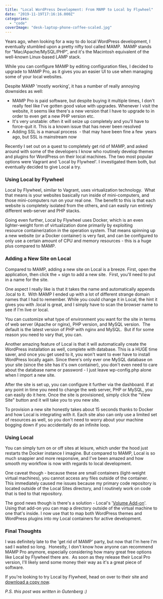 ```yaml
---
title: "Local WordPress Development: From MAMP to Local by Flywheel"
date: "2019-11-19T17:16:16.000Z"
categories: 
  - "code"
coverImage: "desk-laptop-phone-coffee-scaled.jpg"
---
```


Years ago, when looking for a way to do local WordPress development, I eventually stumbled upon a pretty nifty tool called MAMP.  MAMP stands  for "Mac/Apache/MySQL/PHP", and it's the Macintosh equivalent of the well-known Linux-based LAMP stack.

While you can configure MAMP by editing configuration files, I decided to upgrade to MAMP Pro, as it gives you an easier UI to use when managing some of your local websites.

Despite MAMP 'mostly working', it has a number of really annoying downsides as well:

- MAMP Pro is paid software, but despite buying it multiple times, I don't really feel like I've gotten good value with upgrades. Whenever I visit the website, it seems like there's a new version that I have to upgrade to in order to even get a new PHP version etc.
- It's very unstable: often it will seize up completely and you'll have to force-quit it. This is a known issue that has never been resolved
- Adding SSL is a manual process  - that may have been fine a few  years ago, but SSL is mainstream now

Recently I set out on a quest to completely get rid of MAMP, and asked around with some of the developers I know who routinely develop themes and plugins for WordPress on their local machines. The two most popular options were Vagrant and 'Local by Flywheel'. I investigated them both, but eventually decided to give Local a try.

### Using Local by Flywheel

Local by Flywheel, similar to Vagrant, uses virtualization technology.  What that means is your websites basically run inside of mini-computers, and those mini-computers run on your real one.  The benefit to this is that each website is completely isolated from the others, and can easily run entirely different web-server and PHP stacks.

Going even further, Local by Flywheel uses Docker, which is an even lighter-weight form of virtualization done primarily by exploiting resource containerization in the operation system. That means spinning up a new website (or a Docker container) is very fast, and can be configured to only use a certain amount of CPU and memory resources - this is a huge plus compared to MAMP.

### Adding a New Site on Local

Compared to MAMP, adding a new site on Local is a breeze. First, open the application, then click the + sign to add a new site.  First, you'll need to put in a name for the site.

One aspect I really like is that it takes the name and automatically appends .local to it.  With MAMP I ended up with a lot of different strange domain names that I had to remember. While you could change it in Local, the hint it gives you with .local is great, and I simply have to scan the browser name to see if I'm live or local.

You can customize what type of environment you want for the site in terms of web server (Apache or nginx), PHP version, and MySQL version.  The default is the latest version of PHP with nginx and MySQL.  But if for some reason you need to vary that, you can.

Another amazing feature of Local is that it will automatically create the WordPress installation as well, complete with database. This is a HUGE time saver, and once you get used to it, you won't want to ever have to install WordPress locally again. Since there's only ever one MySQL database on your site (since the site has it's own container), you don't even need to care about the database name or password - I just leave wp-config.php alone when I import a new site.

After the site is set up, you can configure it further via the dashboard. If at any point in time you need to change the web server, PHP or MySQL, you can easily do it here. Once the site is provisioned, simply click the "View Site" button and it will take you to you new site.

To provision a new site honestly takes about 15 seconds thanks to Docker and how Local is integrating with it. Each site also can only use a limited set of resources as well, so you don't need to worry about your machine bogging down if you accidentally do an infinite loop.

### Using Local

You can simply turn on or off sites at leisure, which under the hood just restarts the Docker instance I imagine. But compared to MAMP, Local is so much snappier and more responsive, and I've been amazed and how smooth my workflow is now with regards to local development.

One caveat though - because these are small containers (light-weight virtual machines), you cannot access any files outside of the container.  This immediately caused me issues because my primary code repository is located outside of the Local Sites directory, and I routinely work on code that is tied to that repository.

The good news though is there's a solution - Local's '[Volume Add-on](https://github.com/getflywheel/local-addon-volumes)'. Using that add-on you can map a directory outside of the virtual machine to one that's inside. I now use that to map both WordPress themes and WordPress plugins into my Local containers for active development.

### Final Thoughts

I was definitely late to the 'get rid of MAMP' party, but now that I'm here I'm sad I waited so long.  Honestly, I don't know how anyone can recommend MAMP Pro anymore, especially considering how many great free options like Local by Flywheel there are.  As soon as they release their Local Pro version, I'll likely send some money their way as it's a great piece of software.

If you're looking to try Local by Flywheel, head on over to their site and [download a copy now](https://local.getflywheel.com/).

_P.S. this post was written in Gutenberg :)_
